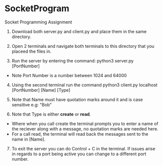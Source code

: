 # SocketProgram
Socket Programming Assignment

1. Download both server.py and client.py and place them in the same directory.


2. Open 2 terminals and navigate both terminals to this directory that you placeed the files in.


3. Run the server by entering the command: python3 server.py [PortNumber]
- Note Port Number is a number between 1024 and 64000


4. Using the second terminal run the command python3 client.py localhost [PortNumber] [Name] [Type]


   
5. Note that Name must have quotation marks around it and is case sensitive e.g: "Bob"


6. Note that Type is either **create** or **read**.
- Where when you call create the terminal prompts you to enter a name of the reciever along with a message, no quotation marks are needed here.
- For a call read, the terminal will read back the messages sent to the name in [Name].

  
7. To exit the server you can do Control + C in the terminal. If issues arise in regards to a port being active you can change to a different port number.
   
